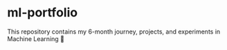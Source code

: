 # ml-portfolio
This repository contains my 6-month journey, projects, and experiments in Machine Learning 🚀
